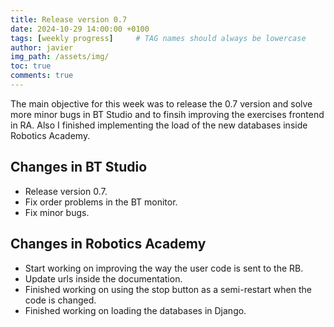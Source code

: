 ```yaml
---
title: Release version 0.7
date: 2024-10-29 14:00:00 +0100
tags: [weekly progress]     # TAG names should always be lowercase
author: javier
img_path: /assets/img/
toc: true
comments: true
---
```


The main objective for this week was to release the 0.7 version and solve more minor bugs in BT Studio and to finsih improving the exercises frontend in RA. Also I finished implementing the load of the new databases inside Robotics Academy.

## Changes in BT Studio

- Release version 0.7.
- Fix order problems in the BT monitor.
- Fix minor bugs.

## Changes in Robotics Academy

- Start working on improving the way the user code is sent to the RB.
- Update urls inside the documentation.
- Finished working on using the stop button as a semi-restart when the code is changed.
- Finished working on loading the databases in Django.
